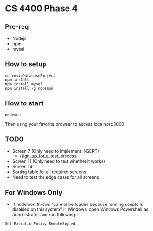 # CS 4400 Phase 4

## Pre-req
- Nodejs
- npm
- mysql

## How to setup

~~~~
cd covidDatabaseProject
npm install
npm install mysql
npm install -g nodemon
~~~~

## How to start

~~~~
nodemon
~~~~

Then using your favorite browser to access localhost:3000

## TODO

- Screen 7 (Only need to implement INSERT)
    - /sign_up_for_a_test_process
- Screen 11 (Only need to test whether it works)
- Screen 14
- Sorting table for all required screens
- Need to test the edge cases for all screens


## For Windows Only

* If nodemon throws "cannot be loaded because running scripts is disabled on this system" in Windows,
  open Windows Powershell as administrator and run following:

~~~~
Set-ExecutionPolicy RemoteSigned
~~~~
